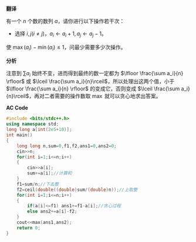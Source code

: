 **翻译**

有一个 $n$ 个数的数列 $a$，请你进行以下操作若干次：

- 选择 $i,j(i\ne j)$，$a_i\leftarrow a_i+1,a_j\leftarrow a_j-1$。

使 $\max(a_i)-\min(a_i)\le1$，问最少需要多少次操作。

**分析**

注意到 $\sum a_i$ 始终不变，进而得到最终的数一定都为 $\lfloor \frac{\sum a_i}{n} \rfloor$ 或 $\lceil \frac{\sum a_i}{n}\rceil$，所以处理出这两个值，小于 $\lfloor \frac{\sum a_i}{n} \rfloor$ 的变成它，否则变成 $\lceil \frac{\sum a_i}{n}\rceil$，再对二者需要的操作数取 $\max$ 就可以贪心地求出答案。

**AC Code**
```cpp
#include <bits/stdc++.h>
using namespace std;
long long a[int(2e5+10)];
int main()
{
	long long n,sum=0,f1,f2,ans1=0,ans2=0;
	cin>>n;
	for(int i=1;i<=n;i++)
	{
		cin>>a[i];
		sum+=a[i];//计算和
	}
	f1=sum/n;//下去整
	f2=ceil(double((double)sum/(double)n));//上取整
	for(int i=1;i<=n;i++)
	{
		if(a[i]<=f1) ans1+=f1-a[i];//贪心过程
		else ans2+=a[i]-f2;
	}
	cout<<max(ans1,ans2);
	return 0;
} 